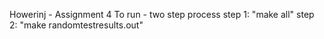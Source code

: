 Howerinj - Assignment 4
To run - two step process
step 1: "make all"
step 2: "make randomtestresults.out"

